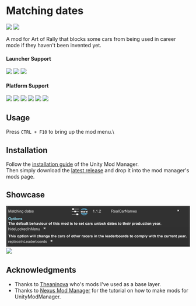 ﻿# Matching dates

[![](https://img.shields.io/github/v/release/MMike17/ArtOfRally_MatchingDates?label=Download)](https://github.com/MMike17/ArtOfRally_MatchingDates/releases/latest)
![](https://img.shields.io/badge/Game%20Version-v1.5.5-blue)

A mod for Art of Rally that blocks some cars from being used in career mode if they haven't been invented yet.

#### Launcher Support

![](https://img.shields.io/badge/Steam-Supprted-green)
![](https://img.shields.io/badge/Epic-Untested-yellow)
![](https://img.shields.io/badge/GOG-Untested-yellow)

#### Platform Support

![](https://img.shields.io/badge/Windows-Supprted-green)
![](https://img.shields.io/badge/Linux-Untested-yellow)
![](https://img.shields.io/badge/OS%2FX-Untested-yellow)
![](https://img.shields.io/badge/PlayStation-Untested-yellow)
![](https://img.shields.io/badge/XBox-Untested-yellow)
![](https://img.shields.io/badge/Switch-Untested-yellow)

## Usage

Press `CTRL + F10` to bring up the mod menu.\
<!-- Adjust settings to select what name format you want.

"Original" is the default name of the car.\
"Real" is the real name of the car.\
"Year" is the year of the model.

If the mod is disabled, the regular game names are displayed by default. -->

<!-- ## Disclaimer

UI hot reload no longer works.\
Please make sure to set the mod settings before entering menus where the car names are retrieved. -->

## Installation

Follow the [installation guide](https://www.nexusmods.com/site/mods/21/) of
the Unity Mod Manager.\
Then simply download the [latest release](https://github.com/MMike17/ArtOfRally_MatchingDates/releases/latest)
and drop it into the mod manager's mods page.

## Showcase

![](Screenshots/Settings.png)
![](Screenshots/.png)
<!-- ![](Screenshots/OriginTimeRealSmall.png) -->
<!-- ![](Screenshots/RealOriginTimeParenthesis.png) -->
<!-- ![](Screenshots/Leaderboard.png) -->

## Acknowledgments

- Thanks to [Theaninova](https://github.com/Theaninova) who's mods I've used as a base layer.
- Thanks to [Nexus Mod Manager](https://wiki.nexusmods.com/index.php/How_to_create_mod_for_unity_game) for the tutorial on how to make mods for UnityModManager.
